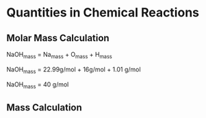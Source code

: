 # Quantities in Chemical Reactions
## Molar Mass Calculation 
NaOH<sub>mass</sub> = Na<sub>mass</sub> + O<sub>mass</sub> + H<sub>mass</sub>
	
NaOH<sub>mass</sub> = 22.99g/mol + 16g/mol + 1.01 g/mol

NaOH<sub>mass</sub> = 40 g/mol
<br>
## Mass Calculation
<script>
Select a Number:
<select name="Reaction" id="selection"> 
<option value="Reaction1">NaOH + HCl ---> NaCl + H<sub>2</sub>O</option> 
<option value="Reaction2">2</option> 
<option value="Reaction3">3</option> 
<option value="Reaction4">4</option> 
</select>
</script>
